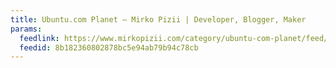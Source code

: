 ```yaml
---
title: Ubuntu.com Planet – Mirko Pizii | Developer, Blogger, Maker
params:
  feedlink: https://www.mirkopizii.com/category/ubuntu-com-planet/feed/?mrss=off%3Fmrss%3Doff
  feedid: 8b182360802878bc5e94ab79b94c78cb
---
```

